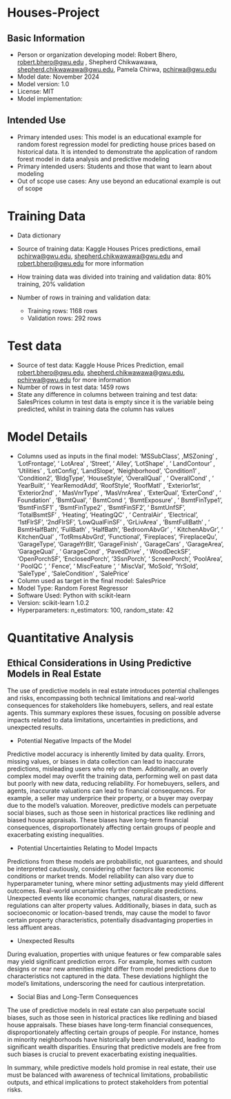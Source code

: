 # Houses-Project
## Basic Information
* Person or organization developing model: Robert Bhero, robert.bhero@gwu.edu , Shepherd Chikwawawa, shepherd.chikwawawa@gwu.edu, Pamela Chirwa, pchirwa@gwu.edu
* Model date: November 2024
* Model version: 1.0
* License: MIT
* Model implementation:
## Intended Use
* Primary intended uses: This model is an educational example for random forest regression model for predicting house prices based on historical data. It is intended to demonstrate the application of random forest model in data analysis and predictive modeling
* Primary intended users: Students and those that want to learn about modeling
* Out of scope use cases: Any use beyond an educational example is out of scope
# Training Data
* Data dictionary

* Source of training data: Kaggle Houses Prices predictions, email pchirwa@gwu.edu, shepherd.chikwawawa@gwu.edu and robert.bhero@gwu.edu for more information
* How training data was divided into training and validation data: 80% training, 20% validation
* Number of rows in training and validation data:
   * Training rows: 1168 rows
   * Validation rows: 292 rows
# Test data
* Source of test data: Kaggle House Prices Prediction, email robert.bhero@gwu.edu, shepherd.chikwawawa@gwu.edu, pchirwa@gwu.edu for more information
* Number of rows in test data: 1459 rows
* State any difference in columns between training and test data: SalesPrices column in test data is empty since it is the variable being predicted, whilst in training data the column has values
# Model Details
* Columns used as inputs in the final model: ‘MSSubClass’,  ,MSZoning’ , ‘LotFrontage’, ‘ LotArea’ , ‘Street’,  ‘ Alley’,   ‘LotShape’ ,  ‘ LandContour’ , ‘Utilities’ , ‘LotConfig’, ‘LandSlope’,  ‘Neighborhood’,  ‘Condition1’ ,  ‘Condition2’, ‘BldgType’, ‘HouseStyle’, ‘OverallQual’ , ‘ OverallCond’ , ‘ YearBuilt’,  ‘ YearRemodAdd’, ‘RoofStyle’,  ‘RoofMatl’ ,  ‘Exterior1st’,  ‘Exterior2nd’ , ‘ MasVnrType’ , ‘MasVnrArea’ , ‘ExterQual’, ‘ExterCond’ ,  ‘ Foundation’ , ‘BsmtQual’,  ‘ BsmtCond ‘,  ‘BsmtExposure’ ,  ‘ BsmtFinType1’,  ‘BsmtFinSF1’ ,  ‘BsmtFinType2’ , ‘BsmtFinSF2’, ‘  BsmtUnfSF’,  ‘TotalBsmtSF’ ,  ‘Heating’,  ‘HeatingQC’ ,  ‘ CentralAir’ , ‘Electrical’,  ‘1stFlrSF’,  ‘2ndFlrSF’,  ‘LowQualFinSF’ ,  ‘GrLivArea’ ,  ‘BsmtFullBath’ , ‘ BsmtHalfBath’,  ‘FullBath’ , ‘HalfBath’,  ‘BedroomAbvGr’ ,  ‘ KitchenAbvGr’,  ‘ KitchenQual’ ,  ‘TotRmsAbvGrd’, ‘Functional’, ‘Fireplaces’,  ‘FireplaceQu’,  ‘GarageType’,  ‘GarageYrBlt’, ‘GarageFinish’ ,  ‘GarageCars’ ,  ‘GarageArea’,  ‘GarageQual’ , ‘ GarageCond’ , ‘PavedDrive’ ,  ‘ WoodDeckSF’,  ‘OpenPorchSF’,  ‘EnclosedPorch’,  ‘3SsnPorch’, ‘ ScreenPorch’, ‘PoolArea’, ‘  PoolQC ‘,  ‘ Fence’, ‘ MiscFeature ‘, ‘ MiscVal’,  ‘MoSold’,  ‘YrSold’,  ‘SaleType’ , ‘SaleCondition’ , ‘SalePrice’
* Column used as target in the final model: SalesPrice
* Model Type: Random Forest Regressor
* Software Used: Python with scikit-learn
* Version: scikit-learn 1.0.2
* Hyperparameters: n_estimators: 100, random_state: 42
# Quantitative Analysis

## Ethical Considerations in Using Predictive Models in Real Estate

The use of predictive models in real estate introduces potential challenges and risks, encompassing both technical limitations and real-world consequences for stakeholders like homebuyers, sellers, and real estate agents. This summary explores these issues, focusing on possible adverse impacts related to data limitations, uncertainties in predictions, and unexpected results.

* Potential Negative Impacts of the Model

Predictive model accuracy is inherently limited by data quality. Errors, missing values, or biases in data collection can lead to inaccurate predictions, misleading users who rely on them. Additionally, an overly complex model may overfit the training data, performing well on past data but poorly with new data, reducing reliability. For homebuyers, sellers, and agents, inaccurate valuations can lead to financial consequences. For example, a seller may underprice their property, or a buyer may overpay due to the model’s valuation. Moreover, predictive models can perpetuate social biases, such as those seen in historical practices like redlining and biased house appraisals. These biases have long-term financial consequences, disproportionately affecting certain groups of people and exacerbating existing inequalities.

* Potential Uncertainties Relating to Model Impacts

Predictions from these models are probabilistic, not guarantees, and should be interpreted cautiously, considering other factors like economic conditions or market trends. Model reliability can also vary due to hyperparameter tuning, where minor setting adjustments may yield different outcomes. Real-world uncertainties further complicate predictions. Unexpected events like economic changes, natural disasters, or new regulations can alter property values. Additionally, biases in data, such as socioeconomic or location-based trends, may cause the model to favor certain property characteristics, potentially disadvantaging properties in less affluent areas.

* Unexpected Results

During evaluation, properties with unique features or few comparable sales may yield significant prediction errors. For example, homes with custom designs or near new amenities might differ from model predictions due to characteristics not captured in the data. These deviations highlight the model’s limitations, underscoring the need for cautious interpretation.

* Social Bias and Long-Term Consequences

The use of predictive models in real estate can also perpetuate social biases, such as those seen in historical practices like redlining and biased house appraisals. These biases have long-term financial consequences, disproportionately affecting certain groups of people. For instance, homes in minority neighborhoods have historically been undervalued, leading to significant wealth disparities. Ensuring that predictive models are free from such biases is crucial to prevent exacerbating existing inequalities.

In summary, while predictive models hold promise in real estate, their use must be balanced with awareness of technical limitations, probabilistic outputs, and ethical implications to protect stakeholders from potential risks.

